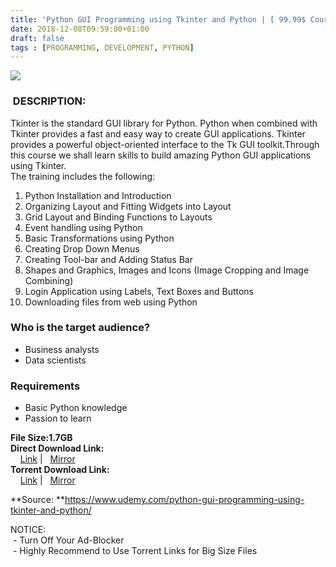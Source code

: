 ```yaml
---
title: 'Python GUI Programming using Tkinter and Python | [ 99.99$ Course For Free ]'
date: 2018-12-08T09:59:00+01:00
draft: false
tags : [PROGRAMMING, DEVELOPMENT, PYTHON]
---
```


[![](https://2.bp.blogspot.com/-GCIARDRg0C4/XAuE87_aWFI/AAAAAAAAAwA/7_PB_59Q5s0FlPlmiGhsiEIqkVAro2H_wCLcBGAs/s640/Python-GUI-Programming-using-Tkinter-and-Python.jpg)](https://2.bp.blogspot.com/-GCIARDRg0C4/XAuE87_aWFI/AAAAAAAAAwA/7_PB_59Q5s0FlPlmiGhsiEIqkVAro2H_wCLcBGAs/s1600/Python-GUI-Programming-using-Tkinter-and-Python.jpg)

###  DESCRIPTION:

Tkinter is the standard GUI library for Python. Python when combined with Tkinter provides a fast and easy way to create GUI applications. Tkinter provides a powerful object-oriented interface to the Tk GUI toolkit.Through this course we shall learn skills to build amazing Python GUI applications using Tkinter.  
The training includes the following:  

1) Python Installation and Introduction  
2) Organizing Layout and Fitting Widgets into Layout  
3) Grid Layout and Binding Functions to Layouts  
4) Event handling using Python  
5) Basic Transformations using Python  
6) Creating Drop Down Menus  
7) Creating Tool-bar and Adding Status Bar  
8) Shapes and Graphics, Images and Icons (Image Cropping and Image Combining)  
9) Login Application using Labels, Text Boxes and Buttons  
10) Downloading files from web using Python  

### Who is the target audience?

*   Business analysts
*   Data scientists

### Requirements

*   Basic Python knowledge
*   Passion to learn

**File Size:1.7GB**  
**Direct Download Link:**  
    [Link](http://turboagram.com/18521555/python-gui-programming-using-link1) |   [Mirror](http://turboagram.com/18521555/python-gui-programming-using-link2)  
**Torrent Download Link:**  
    [Link](http://turboagram.com/18521555/python-gui-programming-using-torrent1) |   [Mirror](http://turboagram.com/18521555/python-gui-programming-using-torrent2)  
  
**Source: **https://www.udemy.com/python-gui-programming-using-tkinter-and-python/  
  
NOTICE:  
 - Turn Off Your Ad-Blocker  
 - Highly Recommend to Use Torrent Links for Big Size Files
